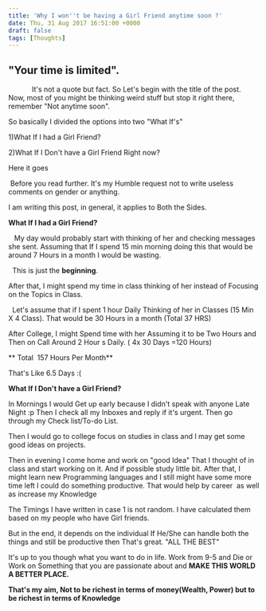 ```yaml
---
title: 'Why I won''t be having a Girl Friend anytime soon ?'
date: Thu, 31 Aug 2017 16:51:00 +0000
draft: false
tags: [Thoughts]
---
```


  

"Your time is limited".  
-------------------------

            It's not a quote but fact. So Let's begin with the title of the post. Now, most of you might be thinking weird stuff but stop it right there, remember "Not anytime soon".

So basically I divided the options into two "What If's"

  
1)What If I had a Girl Friend?

2)What If I Don't have a Girl Friend Right now?

  
Here it goes

 Before you read further. It's my Humble request not to write useless comments on gender or anything. 

I am writing this post, in general, it applies to Both the Sides. 

  
  

**What If I had a Girl Friend?**

  

  

   My day would probably start with thinking of her and checking messages she sent. Assuming that If I spend 15 min morning doing this that would be around 7 Hours in a month I would be wasting.

  This is just the **beginning**.

  

After that, I might spend my time in class thinking of her instead of Focusing on the Topics in Class.

  Let's assume that if I spent 1 hour Daily Thinking of her in Classes (15 Min X 4 Class). That would be 30 Hours in a month (Total 37 HRS)

  

After College, I might Spend time with her Assuming it to be Two Hours and Then on Call Around 2 Hour s Daily. ( 4x 30 Days =120 Hours) 

  

** Total  157 Hours Per Month**

  

That's Like 6.5 Days :(

  

**What If I Don't have a Girl Friend?**

  

  

In Mornings I would Get up early because I didn't speak with anyone Late Night :p Then I check all my Inboxes and reply if it's urgent. Then go through my Check list/To-do List.

Then I would go to college focus on studies in class and I may get some good ideas on projects.

  

Then in evening I come home and work on "good Idea" That I thought of in class and start working on it. And if possible study little bit. After that, I might learn new Programming languages and I still might have some more time left I could do something productive. That would help by career  as well as increase my Knowledge

  

  

  

  

  

  

  

The Timings I have written in case 1 is not random. I have calculated them based on my people who have Girl friends.

  

But in the end, it depends on the individual If He/She can handle both the things and still be productive then That's great. "ALL THE BEST"

  

It's up to you though what you want to do in life. Work from 9-5 and Die or Work on Something that you are passionate about and **MAKE THIS WORLD A BETTER PLACE.**

  

  

**That's my aim, Not to be richest in terms of money(Wealth, Power) but to be richest in terms of Knowledge**